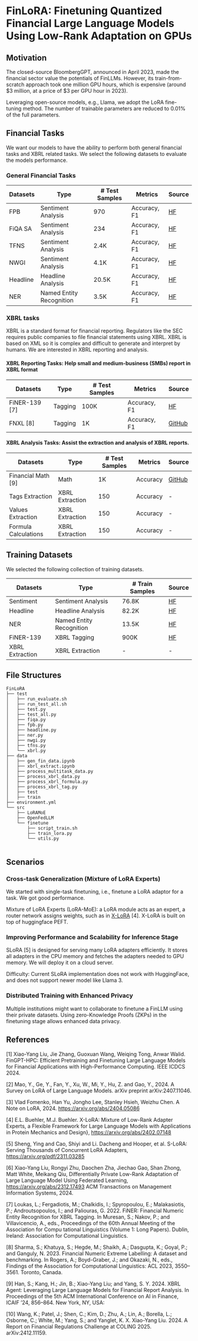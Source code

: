 # FinLoRA: Finetuning Quantized Financial Large Language Models Using Low-Rank Adaptation on GPUs

## Motivation

The closed-source BloombergGPT, announced in April 2023, made the financial sector value the potentials of FinLLMs.
However,
its train-from-scratch approach took one million GPU hours, which is expensive (around $3 million, at a price of $3 per
GPU hour in 2023).

Leveraging open-source models, e.g., Llama, we adopt the LoRA fine-tuning method. The number of trainable parameters are
reduced to 0.01% of
the full parameters.

## Financial Tasks

We want our models to have the ability to perform both general financial tasks and XBRL related tasks. We select the
following datasets to evaluate the models performance.

### General Financial Tasks

| Datasets | Type                     | # Test Samples | Metrics      | Source                                                                          |   
|----------|--------------------------|----------------|--------------|---------------------------------------------------------------------------------|
| FPB      | Sentiment Analysis       | 970            | Accuracy, F1 | [HF](https://huggingface.co/datasets/TheFinAI/en-fpb)                           |
| FiQA SA  | Sentiment Analysis       | 234            | Accuracy, F1 | [HF](https://huggingface.co/datasets/TheFinAI/fiqa-sentiment-classification)    |
| TFNS     | Sentiment Analysis       | 2.4K           | Accuracy, F1 | [HF](https://huggingface.co/datasets/zeroshot/twitter-financial-news-sentiment) |
| NWGI     | Sentiment Analysis       | 4.1K           | Accuracy, F1 | [HF](https://huggingface.co/datasets/TheFinAI/NWGI_test)                        |
| Headline | Headline Analysis        | 20.5K          | Accuracy, F1 | [HF](https://huggingface.co/datasets/zeroshot/twitter-financial-news-sentiment) |
| NER      | Named Entity Recognition | 3.5K           | Accuracy, F1 | [HF](https://huggingface.co/datasets/FinGPT/fingpt-ner-cls)                     |

### XBRL tasks

XBRL is a standard format for financial reporting. Regulators like the SEC requires public companies to file financial
statements using XBRL. XBRL is based on XML so it is complex and difficult to generate and interpret by humans. We are
interested in XBRL reporting and analysis.

#### XBRL Reporting Tasks: Help small and medium-business (SMBs) report in XBRL format

| Datasets      | Type    | # Test Samples | Metrics      | Source                                                         |
|---------------|---------|----------------|--------------|----------------------------------------------------------------|
| FiNER-139 [7] | Tagging | 100K           | Accuracy, F1 | [HF](https://huggingface.co/datasets/nlpaueb/finer-139?row=16) |
| FNXL [8]      | Tagging | 1K             | Accuracy, F1 | [GitHub](https://github.com/soummyaah/FNXL)                    |

#### XBRL Analysis Tasks: Assist the extraction and analysis of XBRL reports.

| Datasets             | Type            | # Test Samples | Metrics  | Source                                                                                                                        |
|----------------------|-----------------|----------------|----------|-------------------------------------------------------------------------------------------------------------------------------|
| Financial Math [9]   | Math            | 1K             | Accuracy | [GitHub](https://github.com/KirkHan0920/XBRL-Agent/blob/main/Datasets/formulas_with_explanations_with_questions_with_gt.xlsx) |
| Tags Extraction      | XBRL Extraction | 150            | Accuracy | -                                                                                                                             |
| Values Extraction    | XBRL Extraction | 150            | Accuracy | -                                                                                                                             |
| Formula Calculations | XBRL Extraction | 150            | Accuracy | -                                                                                                                             |

## Training Datasets

We selected the following collection of training datasets.

| Datasets        | Type                     | # Train Samples | Source                                                                          |   
|-----------------|--------------------------|-----------------|---------------------------------------------------------------------------------|
| Sentiment       | Sentiment Analysis       | 76.8K           | [HF](https://huggingface.co/datasets/FinGPT/fingpt-sentiment-train)             |
| Headline        | Headline Analysis        | 82.2K           | [HF](https://huggingface.co/datasets/TheFinAI/fiqa-sentiment-classification)    |
| NER             | Named Entity Recognition | 13.5K           | [HF](https://huggingface.co/datasets/zeroshot/twitter-financial-news-sentiment) |
| FiNER-139       | XBRL Tagging             | 900K            | [HF](https://huggingface.co/datasets/TheFinAI/NWGI_test)                        |
| XBRL Extraction | XBRL Extraction          | -               | -                                                                               |

## File Structures

```
FinLoRA
├── test
│   ├── run_evaluate.sh
│   ├── run_test_all.sh
│   ├── test.py
│   ├── test_all.py
│   ├── fiqa.py
│   ├── fpb.py
│   ├── headline.py
│   ├── ner.py
│   ├── nwgi.py
│   ├── tfns.py
│   └── xbrl.py
├── data 
│   ├── gen_fin_data.ipynb
│   ├── xbrl_extract.ipynb
│   ├── process_multitask_data.py
│   ├── process_xbrl_data.py
│   ├── process_xbrl_formula.py
│   ├── process_xbrl_tag.py
│   ├── test
│   ├── train
├── environment.yml
└── src
    ├── LoRAMoE 
    ├── OpenFedLLM
    └── finetune
        ├── script_train.sh
        ├── train_lora.py
        └── utils.py
        
```

## Scenarios

### Cross-task Generalization (Mixture of LoRA Experts)

We started with single-task finetuning, i.e., finetune a LoRA adaptor for a task. We got good performance.

Mixture of LoRA Experts (LoRA-MoE): a LoRA module acts as an expert, a router network assigns weights, such as
in [X-LoRA](https://arxiv.org/pdf/2402.07148) [4]. X-LoRA is built on top of huggingface PEFT.

### Improving Performance and Scalability for Inference Stage

SLoRA [5] is designed for serving many LoRA adapters efficiently. It stores all adapters in the CPU memory and
fetches the adapters needed to GPU memory. We will deploy it on a cloud server.

Difficulty: Current SLoRA implementation does not work with HuggingFace, and does not support newer model like Llama 3.

### Distributed Training with Enhanced Privacy

Multiple institutions might want to collaborate to finetune a FinLLM using their private datasets. Using zero-Knowledge
Proofs (ZKPs) in
the finetuning stage allows enhanced data privacy.


[//]: # (Different user base, our model serve community, open-source well, we use finetuning)

[//]: # (assume large amount of user: )

[//]: # (e)

[//]: # (percentage)

[//]: # (compare results with icdcs)

## References

[1] Xiao-Yang Liu, Jie Zhang, Guoxuan Wang, Weiqing Tong, Anwar Walid. FinGPT-HPC: Efficient Pretraining and Finetuning
Large Language Models for Financial Applications with High-Performance Computing. IEEE ICDCS 2024.

[2] Mao, Y., Ge, Y., Fan, Y., Xu, W., Mi, Y., Hu, Z. and Gao, Y., 2024. A Survey on LoRA of Large Language Models. arXiv
preprint arXiv:2407.11046.

[3] Vlad Fomenko, Han Yu, Jongho Lee, Stanley Hsieh, Weizhu Chen. A Note on LoRA, 2024. https://arxiv.org/abs/2404.05086

[4] E.L. Buehler, M.J. Buehler. X-LoRA: Mixture of Low-Rank Adapter Experts, a Flexible Framework for Large Language
Models with Applications in Protein Mechanics and Design}, https://arxiv.org/abs/2402.07148

[5] Sheng, Ying and Cao, Shiyi and Li. Dacheng and Hooper, et al. S-LoRA: Serving Thousands of Concurrent LoRA
Adapters, https://arxiv.org/pdf/2311.03285

[6] Xiao-Yang Liu, Rongyi Zhu, Daochen Zha, Jiechao Gao, Shan Zhong, Matt White, Meikang Qiu, Differentially Private
Low-Rank Adaptation of Large Language Model Using Federated Learning, https://arxiv.org/abs/2312.17493 ACM Transactions
on Management Information Systems, 2024.

[7] Loukas, L.; Fergadiotis, M.; Chalkidis, I.; Spyropoulou, E.; Malakasiotis, P.; Androutsopoulos, I.; and Paliouras,
G. 2022. FiNER: Financial Numeric Entity Recognition for XBRL Tagging. In Muresan, S.; Nakov, P.; and Villavicencio, A.,
eds., Proceedings of the 60th Annual Meeting of the Association for Compu tational Linguistics (Volume 1: Long Papers).
Dublin, Ireland: Association for Computational Linguistics.

[8] Sharma, S.; Khatuya, S.; Hegde, M.; Shaikh, A.; Dasgupta, K.; Goyal, P.; and Ganguly, N. 2023. Financial Numeric
Extreme Labelling: A dataset and benchmarking. In Rogers,
A.; Boyd-Graber, J.; and Okazaki, N., eds., Findings of the Association for Computational Linguistics: ACL 2023,
3550–3561. Toronto, Canada.

[9] Han, S.; Kang, H.; Jin, B.; Xiao-Yang Liu; and Yang, S. Y. 2024. XBRL Agent: Leveraging Large Language Models for
Financial Report Analysis. In Proceedings of the 5th ACM
International Conference on AI in Finance, ICAIF ’24, 856–864. New York, NY, USA:

[10] Wang, K.; Patel, J.; Shen, C.; Kim, D.; Zhu, A.; Lin, A.; Borella, L.; Osborne, C.; White, M.; Yang, S.; and
Yanglet, K. X. Xiao-Yang Liu. 2024. A Report on Financial Regulations Challenge at COLING 2025. arXiv:2412.11159.
